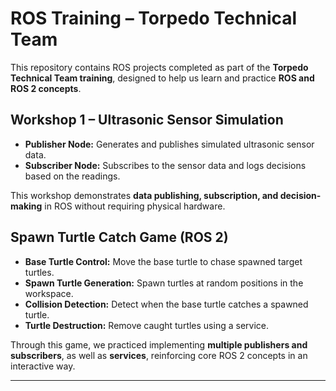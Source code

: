 # ROS Training – Torpedo Technical Team

This repository contains ROS projects completed as part of the **Torpedo Technical Team training**, designed to help us learn and practice **ROS and ROS 2 concepts**.

## Workshop 1 – Ultrasonic Sensor Simulation

- **Publisher Node:** Generates and publishes simulated ultrasonic sensor data.  
- **Subscriber Node:** Subscribes to the sensor data and logs decisions based on the readings.  

This workshop demonstrates **data publishing, subscription, and decision-making** in ROS without requiring physical hardware.

## Spawn Turtle Catch Game (ROS 2)

- **Base Turtle Control:** Move the base turtle to chase spawned target turtles.  
- **Spawn Turtle Generation:** Spawn turtles at random positions in the workspace.  
- **Collision Detection:** Detect when the base turtle catches a spawned turtle.  
- **Turtle Destruction:** Remove caught turtles using a service.  

Through this game, we practiced implementing **multiple publishers and subscribers**, as well as **services**, reinforcing core ROS 2 concepts in an interactive way.
****
